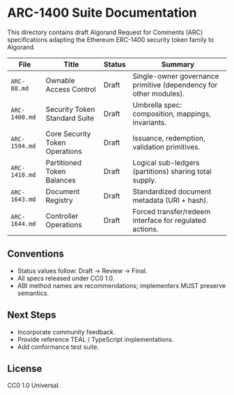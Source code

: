 # ARC-1400 Suite Documentation

This directory contains draft Algorand Request for Comments (ARC) specifications adapting the Ethereum ERC-1400 security token family to Algorand.

| File          | Title                          | Status | Summary                                                           |
| ------------- | ------------------------------ | ------ | ----------------------------------------------------------------- |
| `ARC-88.md`   | Ownable Access Control         | Draft  | Single-owner governance primitive (dependency for other modules). |
| `ARC-1400.md` | Security Token Standard Suite  | Draft  | Umbrella spec: composition, mappings, invariants.                 |
| `ARC-1594.md` | Core Security Token Operations | Draft  | Issuance, redemption, validation primitives.                      |
| `ARC-1410.md` | Partitioned Token Balances     | Draft  | Logical sub-ledgers (partitions) sharing total supply.            |
| `ARC-1643.md` | Document Registry              | Draft  | Standardized document metadata (URI + hash).                      |
| `ARC-1644.md` | Controller Operations          | Draft  | Forced transfer/redeem interface for regulated actions.           |

## Conventions

- Status values follow: Draft → Review → Final.
- All specs released under CC0 1.0.
- ABI method names are recommendations; implementers MUST preserve semantics.

## Next Steps

- Incorporate community feedback.
- Provide reference TEAL / TypeScript implementations.
- Add conformance test suite.

## License

CC0 1.0 Universal.

